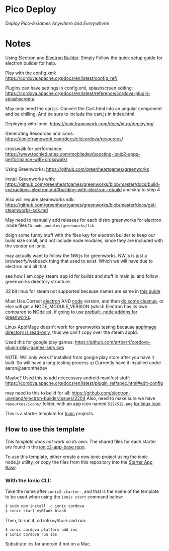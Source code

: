 # Pico Deploy
*Deploy Pico-8 Games Anywhere and Everywhere!*





# Notes

Using Electron and [Electron Builder](https://github.com/electron-userland/electron-builder). Simply Follow the quick setup guide for electron builder for help.

Play with the config.xml: https://cordova.apache.org/docs/en/latest/config_ref/

Plugins can have settings in config.xml, splashscreen editing: https://cordova.apache.org/docs/en/latest/reference/cordova-plugin-splashscreen/

May only need the cart.js. Convert the Cart.html into an angular component and be chilling. And be sure to include the cart.js in index.html

Deploying with Ionic: https://ionicframework.com/docs/intro/deploying/

Generating Resources and icons: https://ionicframework.com/docs/cli/cordova/resources/

crosswalk for performance: https://www.techiediaries.com/mobiledev/boosting-ionic2-apps-performance-with-crosswalk/

Using Greenworks: https://github.com/greenheartgames/greenworks

Install Greenworks with: https://github.com/greenheartgames/greenworks/blob/master/docs/build-instructions-electron.md#building-with-electron-rebuild and skip to step 4

Also will require steamworks sdk: https://github.com/greenheartgames/greenworks/blob/master/docs/get-steamworks-sdk.md

May need to manually add releases for each distro greenworks for electron .node files to `node_modules/greenworks/lib`

doign some funny stuff with the files key for electron builder to keep our build size small, and not include node modules, since they are included with the vendor on ionic.

may actually want to follow the NW.js for greenworks. NW.js is just a browserify/webpack thing that used to exist. Which we will have due to electron and all that

see how I am copy steam_app id for builds and stuff in main.js. and follow greenworks directory structure.

32 bit linux for steam not supported because names are same in [this guide](https://github.com/greenheartgames/greenworks/blob/master/docs/quick-start-nwjs.md)

Must Use Correct [electron](https://github.com/electron/electron/releases/tag/v1.8.1) AND [node](https://github.com/electron/electron/blob/04430c6dda80c25d24b7752f38f87003ac7ab3aa/.node-version) version, and then [do some cleanup](https://stackoverflow.com/questions/19996312/should-i-backup-the-npm-and-node-gyp-folder), or else will get a NODE_MODULE_VERSION (which Electron has its own compared to NOde :p), if going to use  [prebuilt .node addons for greenworks](https://github.com/greenheartgames/greenworks/releases/tag/v0.11.0).

Linux AppIMage doesn't work for greenworks testing because [appImage directory is read-only](https://github.com/AppImage/AppImages/issues/80), thus we can't copy over the steam appId.

Used this for google play games: https://github.com/artberri/cordova-plugin-play-games-services

NOTE: Will only work if installed from google play store after you have it built. So will have a long testing process :p Currently have it installed under aaron@aaronthedev

Maybe? Used this to add neccessary android manifest stuff: https://cordova.apache.org/docs/en/latest/plugin_ref/spec.html#edit-config

may need to this to build for all: https://github.com/electron-userland/electron-builder/issues/2204
Also, need to make sure we have `resources/icons/` folder, with an app icon named `512x512.png` [for linux icon](https://www.electron.build/icons)


This is a starter template for [Ionic](http://ionicframework.com/docs/) projects.

## How to use this template

*This template does not work on its own*. The shared files for each starter are found in the [ionic2-app-base repo](https://github.com/ionic-team/ionic2-app-base).

To use this template, either create a new ionic project using the ionic node.js utility, or copy the files from this repository into the [Starter App Base](https://github.com/ionic-team/ionic2-app-base).

### With the Ionic CLI:

Take the name after `ionic2-starter-`, and that is the name of the template to be used when using the `ionic start` command below:

```bash
$ sudo npm install -g ionic cordova
$ ionic start myBlank blank
```

Then, to run it, cd into `myBlank` and run:

```bash
$ ionic cordova platform add ios
$ ionic cordova run ios
```

Substitute ios for android if not on a Mac.
